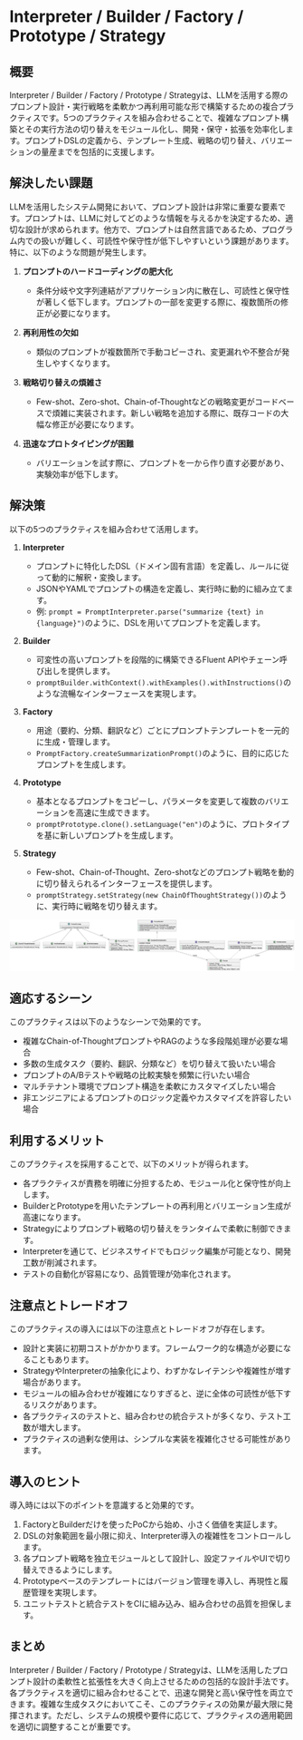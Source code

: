 # Interpreter / Builder / Factory / Prototype / Strategy

## 概要

Interpreter / Builder / Factory / Prototype / Strategyは、LLMを活用する際のプロンプト設計・実行戦略を柔軟かつ再利用可能な形で構築するための複合プラクティスです。5つのプラクティスを組み合わせることで、複雑なプロンプト構築とその実行方法の切り替えをモジュール化し、開発・保守・拡張を効率化します。プロンプトDSLの定義から、テンプレート生成、戦略の切り替え、バリエーションの量産までを包括的に支援します。

## 解決したい課題

LLMを活用したシステム開発において、プロンプト設計は非常に重要な要素です。プロンプトは、LLMに対してどのような情報を与えるかを決定するため、適切な設計が求められます。他方で、プロンプトは自然言語であるため、プログラム内での扱いが難しく、可読性や保守性が低下しやすいという課題があります。特に、以下のような問題が発生します。

1. **プロンプトのハードコーディングの肥大化**
   - 条件分岐や文字列連結がアプリケーション内に散在し、可読性と保守性が著しく低下します。プロンプトの一部を変更する際に、複数箇所の修正が必要になります。

2. **再利用性の欠如**
   - 類似のプロンプトが複数箇所で手動コピーされ、変更漏れや不整合が発生しやすくなります。

3. **戦略切り替えの煩雑さ**
   - Few-shot、Zero-shot、Chain-of-Thoughtなどの戦略変更がコードベースで煩雑に実装されます。新しい戦略を追加する際に、既存コードの大幅な修正が必要になります。

4. **迅速なプロトタイピングが困難**
   - バリエーションを試す際に、プロンプトを一から作り直す必要があり、実験効率が低下します。

## 解決策

以下の5つのプラクティスを組み合わせて活用します。

1. **Interpreter**
   - プロンプトに特化したDSL（ドメイン固有言語）を定義し、ルールに従って動的に解釈・変換します。
   - JSONやYAMLでプロンプトの構造を定義し、実行時に動的に組み立てます。
   - 例: `prompt = PromptInterpreter.parse("summarize {text} in {language}")`のように、DSLを用いてプロンプトを定義します。

2. **Builder**
   - 可変性の高いプロンプトを段階的に構築できるFluent APIやチェーン呼び出しを提供します。
   - `promptBuilder.withContext().withExamples().withInstructions()`のような流暢なインターフェースを実現します。

3. **Factory**
   - 用途（要約、分類、翻訳など）ごとにプロンプトテンプレートを一元的に生成・管理します。
   - `PromptFactory.createSummarizationPrompt()`のように、目的に応じたプロンプトを生成します。

4. **Prototype**
   - 基本となるプロンプトをコピーし、パラメータを変更して複数のバリエーションを高速に生成できます。
   - `promptPrototype.clone().setLanguage("en")`のように、プロトタイプを基に新しいプロンプトを生成します。

5. **Strategy**
   - Few-shot、Chain-of-Thought、Zero-shotなどのプロンプト戦略を動的に切り替えられるインターフェースを提供します。
   - `promptStrategy.setStrategy(new ChainOfThoughtStrategy())`のように、実行時に戦略を切り替えます。

![img](uml/images/interpreter_builder_factory_prototype_strategy_pattern_class.png)

## 適応するシーン

このプラクティスは以下のようなシーンで効果的です。

- 複雑なChain-of-ThoughtプロンプトやRAGのような多段階処理が必要な場合
- 多数の生成タスク（要約、翻訳、分類など）を切り替えて扱いたい場合
- プロンプトのA/Bテストや戦略の比較実験を頻繁に行いたい場合
- マルチテナント環境でプロンプト構造を柔軟にカスタマイズしたい場合
- 非エンジニアによるプロンプトのロジック定義やカスタマイズを許容したい場合

## 利用するメリット

このプラクティスを採用することで、以下のメリットが得られます。

- 各プラクティスが責務を明確に分担するため、モジュール化と保守性が向上します。
- BuilderとPrototypeを用いたテンプレートの再利用とバリエーション生成が高速になります。
- Strategyによりプロンプト戦略の切り替えをランタイムで柔軟に制御できます。
- Interpreterを通じて、ビジネスサイドでもロジック編集が可能となり、開発工数が削減されます。
- テストの自動化が容易になり、品質管理が効率化されます。

## 注意点とトレードオフ

このプラクティスの導入には以下の注意点とトレードオフが存在します。

- 設計と実装に初期コストがかかります。フレームワーク的な構造が必要になることもあります。
- StrategyやInterpreterの抽象化により、わずかなレイテンシや複雑性が増す場合があります。
- モジュールの組み合わせが複雑になりすぎると、逆に全体の可読性が低下するリスクがあります。
- 各プラクティスのテストと、組み合わせの統合テストが多くなり、テスト工数が増大します。
- プラクティスの過剰な使用は、シンプルな実装を複雑化させる可能性があります。

## 導入のヒント

導入時には以下のポイントを意識すると効果的です。

1. FactoryとBuilderだけを使ったPoCから始め、小さく価値を実証します。
2. DSLの対象範囲を最小限に抑え、Interpreter導入の複雑性をコントロールします。
3. 各プロンプト戦略を独立モジュールとして設計し、設定ファイルやUIで切り替えできるようにします。
4. Prototypeベースのテンプレートにはバージョン管理を導入し、再現性と履歴管理を実現します。
5. ユニットテストと統合テストをCIに組み込み、組み合わせの品質を担保します。

## まとめ

Interpreter / Builder / Factory / Prototype / Strategyは、LLMを活用したプロンプト設計の柔軟性と拡張性を大きく向上させるための包括的な設計手法です。各プラクティスを適切に組み合わせることで、迅速な開発と高い保守性を両立できます。複雑な生成タスクにおいてこそ、このプラクティスの効果が最大限に発揮されます。ただし、システムの規模や要件に応じて、プラクティスの適用範囲を適切に調整することが重要です。
